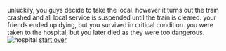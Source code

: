 unluckily, you guys decide to take the local. however it turns out the train crashed and all local service is suspended until the train is cleared. your friends ended up dying, but you survived in critical condition.
you were taken to the hospital, but you later died as they were too dangerous.
![hospital](https://www.healthcareitnews.com/sites/hitn/files/120319%20CaroMont%20Regional%20Medical%20Center%20712.jpg)
[start over](../home.md)